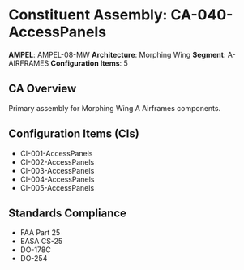# Constituent Assembly: CA-040-AccessPanels

**AMPEL**: AMPEL-08-MW
**Architecture**: Morphing Wing
**Segment**: A-AIRFRAMES
**Configuration Items**: 5

## CA Overview
Primary assembly for Morphing Wing A Airframes components.

## Configuration Items (CIs)
- CI-001-AccessPanels
- CI-002-AccessPanels
- CI-003-AccessPanels
- CI-004-AccessPanels
- CI-005-AccessPanels

## Standards Compliance
- FAA Part 25
- EASA CS-25
- DO-178C
- DO-254
